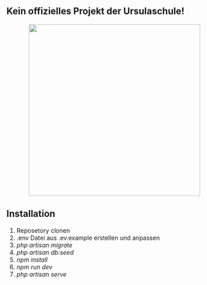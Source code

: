 ## Kein offizielles Projekt der Ursulaschule!

<p align="center"><a href="https://ursulaschule.de" target="_blank"><img src="https://urs-os.de/iserv/logo/logo.png" width="400"></a></p>

## Installation

1. Reposetory clonen
2. .env Datei aus .ev.example erstellen und anpassen
4. _php artisan migrate_
5. _php artisan db:seed_
6. _npm install_
7. _npm run dev_
8. _php artisan serve_

